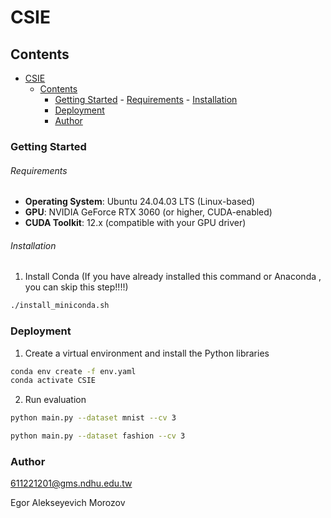 # CSIE


## Contents

- [CSIE](#csie)
  - [Contents](#contents)
    - [Getting Started](#getting-started)
          - [Requirements](#requirements)
          - [Installation](#installation)
    - [Deployment](#deployment)
    - [Author](#author)

### Getting Started

###### Requirements

- **Operating System**: Ubuntu 24.04.03 LTS (Linux-based)
- **GPU**: NVIDIA GeForce RTX 3060 (or higher, CUDA-enabled)
- **CUDA Toolkit**: 12.x (compatible with your GPU driver)

###### Installation

1. Install Conda (If you have already installed this command or Anaconda , you can skip this step!!!!)

```sh
./install_miniconda.sh
```

### Deployment

1. Create a virtual environment and install the Python libraries

```sh
conda env create -f env.yaml
conda activate CSIE
```

2. Run evaluation

```sh
python main.py --dataset mnist --cv 3

python main.py --dataset fashion --cv 3

```

### Author

611221201@gms.ndhu.edu.tw

Egor Alekseyevich Morozov
